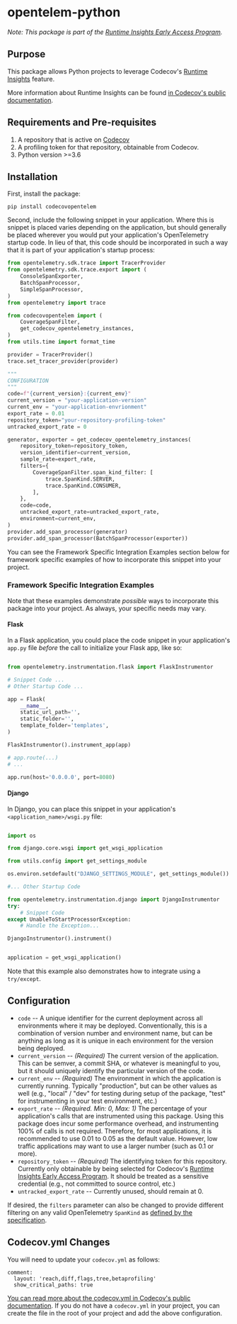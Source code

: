 # opentelem-python

_Note: This package is part of the [Runtime Insights Early Access Program](https://about.codecov.io/product/feature/runtime-insights/)._

## Purpose

This package allows Python projects to leverage Codecov's [Runtime Insights](https://about.codecov.io/product/feature/runtime-insights/) feature.

More information about Runtime Insights can be found [in Codecov's public documentation](https://docs.codecov.com/docs/runtime-insights).

## Requirements and Pre-requisites

1. A repository that is active on [Codecov](https://codecov.io)
2. A profiling token for that repository, obtainable from Codecov.
3. Python version >=3.6

## Installation

First, install the package:

```
pip install codecovopentelem
```

Second, include the following snippet in your application. Where this is snippet is placed varies depending on the application, but should generally be placed wherever you would put your application's OpenTelemetry startup code. In lieu of that, this code should be incorporated in such a way that it is part of your application's startup process:

```python
from opentelemetry.sdk.trace import TracerProvider
from opentelemetry.sdk.trace.export import (
    ConsoleSpanExporter,
    BatchSpanProcessor,
    SimpleSpanProcessor,
)
from opentelemetry import trace

from codecovopentelem import (
    CoverageSpanFilter,
    get_codecov_opentelemetry_instances,
)
from utils.time import format_time

provider = TracerProvider()
trace.set_tracer_provider(provider)

"""
CONFIGURATION
"""
code=f"{current_version}:{current_env}"
current_version = "your-application-version"
current_env = "your-application-envrionment"
export_rate = 0.01
repository_token="your-repository-profiling-token"
untracked_export_rate = 0

generator, exporter = get_codecov_opentelemetry_instances(
    repository_token=repository_token,
    version_identifier=current_version,
    sample_rate=export_rate,
    filters={
        CoverageSpanFilter.span_kind_filter: [
            trace.SpanKind.SERVER,
            trace.SpanKind.CONSUMER,
        ],
    },
    code=code,
    untracked_export_rate=untracked_export_rate,
    environment=current_env,
)
provider.add_span_processor(generator)
provider.add_span_processor(BatchSpanProcessor(exporter))
```

You can see the Framework Specific Integration Examples section below for framework specific examples of how to incorporate this snippet into your project.

### Framework Specific Integration Examples

Note that these examples demonstrate _possible_ ways to incorporate this package into your project. As always, your specific needs may vary.

#### Flask

In a Flask application, you could place the code snippet in your application's `app.py` file _before_ the call to initialize your Flask app, like so:

```python

from opentelemetry.instrumentation.flask import FlaskInstrumentor

# Snippet Code ...
# Other Startup Code ...

app = Flask(
    __name__,
    static_url_path='',
    static_folder='',
    template_folder='templates',
)

FlaskInstrumentor().instrument_app(app)

# app.route(...)
# ...

app.run(host='0.0.0.0', port=8080)
```

#### Django

In Django, you can place this snippet in your application's `<application_name>/wsgi.py` file:

```python

import os

from django.core.wsgi import get_wsgi_application

from utils.config import get_settings_module

os.environ.setdefault("DJANGO_SETTINGS_MODULE", get_settings_module())

#... Other Startup Code

from opentelemetry.instrumentation.django import DjangoInstrumentor
try:
    # Snippet Code
except UnableToStartProcessorException:
    # Handle the Exception...

DjangoInstrumentor().instrument()


application = get_wsgi_application()
```

Note that this example also demonstrates how to integrate using a `try/except`.

## Configuration

- `code` -- A unique identifier for the current deployment across all environments where it may be deployed. Conventionally, this is a combination of version number and environment name, but can be anything as long as it is unique in each environment for the version being deployed.
- `current_version` -- _(Required)_ The current version of the application. This can be semver, a commit SHA, or whatever is meaningful to you, but it should uniquely identify the particular version of the code.
- `current_env` -- _(Required)_ The environment in which the application is currently running. Typically "production", but can be other values as well (e.g., "local" / "dev" for testing during setup of the package, "test" for instrumenting in your test environment, etc.)
- `export_rate` -- _(Required. Min: 0, Max: 1)_ The percentage of your application's calls that are instrumented using this package. Using this package does incur some performance overhead, and instrumenting 100% of calls is not required. Therefore, for most applications, it is recommended to use 0.01 to 0.05 as the default value. However, low traffic applications may want to use a larger number (such as 0.1 or more).
- `repository_token` -- _(Required)_ The identifying token for this repository. Currently only obtainable by being selected for Codecov's [Runtime Insights Early Access Program](https://about.codecov.io/product/feature/runtime-insights/). It should be treated as a sensitive credential (e.g., not committed to source control, etc.)
- `untracked_export_rate` -- Currently unused, should remain at 0.

If desired, the `filters` parameter can also be changed to provide different filtering on any valid OpenTelemetry `SpanKind` as [defined by the specification](https://github.com/open-telemetry/opentelemetry-specification/blob/main/specification/trace/api.md#spankind).

## Codecov.yml Changes

You will need to update your `codecov.yml` as follows:

```
comment:
  layout: 'reach,diff,flags,tree,betaprofiling'
  show_critical_paths: true

```

[You can read more about the codecov.yml in Codecov's public documentation](https://docs.codecov.com/docs/codecov-yaml). If you do not have a `codecov.yml` in your project, you can create the file in the root of your project and add the above configuration.

